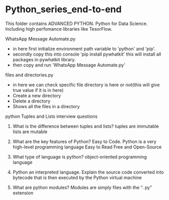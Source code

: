 # Python_series_end-to-end
This folder contains ADVANCED PYTHON. Python for Data Science. Including high perfomance libraries like TesorFlow.



WhatsApp Message Automate.py 
  - in here first initialize environment path variable to 'python' and 'pip'.
  - secondly copy this into console 'pip install pywhatkit'
    this will install all packages in pywhatkit library.
  - then copy and run 'WhatsApp Message Automate.py'
 
files and directories.py
  - in here we can check specific file directory is here or not(this will give true value if it is in here)
  - Create a new directory
  - Delete a directory
  - Shows all the files in a directory

python Tuples and Lists interview questions
01. What is the difference between tuples and lists?
        tuples are immutable 
        lists are mutable

02. What are the key features of Python?
        Easy to Code. Python is a very high-level programming language
        Easy to Read
        Free and Open-Source
 
03. What type of language is python?
        object-oriented programming language
        
04. Python an interpreted language. Explain
        the source code converted into bytecode 
        that is then executed by the Python virtual machine

05. What are python modules?
        Modules are simply files with the “. py” extension













